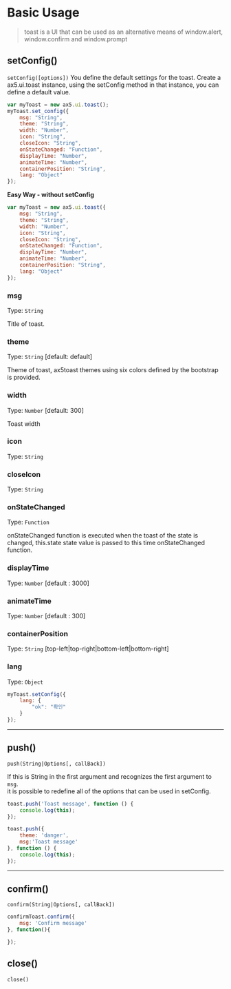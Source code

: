 # Basic Usage
> toast is a UI that can be used as an alternative means of window.alert, window.confirm and window.prompt

## setConfig()
`setConfig([options])`
You define the default settings for the toast. Create a ax5.ui.toast instance, using the setConfig method in that instance, you can define a default value.
 
```js
var myToast = new ax5.ui.toast();
myToast.set_config({
    msg: "String",
    theme: "String",
    width: "Number", 
    icon: "String",
    closeIcon: "String",
    onStateChanged: "Function",
    displayTime: "Number",
    animateTime: "Number",
    containerPosition: "String",
    lang: "Object"
});
```
**Easy Way - without setConfig**
```js
var myToast = new ax5.ui.toast({
    msg: "String",
    theme: "String",
    width: "Number", 
    icon: "String",
    closeIcon: "String",
    onStateChanged: "Function",
    displayTime: "Number",
    animateTime: "Number",
    containerPosition: "String",
    lang: "Object"
});
```

### msg

Type: `String`  

Title of toast.


### theme

Type: `String`  [default: default]

Theme of toast, ax5toast themes using six colors defined by the bootstrap is provided.


### width

Type: `Number` [default: 300]

Toast width


### icon

Type: `String`


### closeIcon

Type: `String`


### onStateChanged

Type: `Function`  

onStateChanged function is executed when the toast of the state is changed,
this.state state value is passed to this time onStateChanged function.


### displayTime

Type: `Number` [default : 3000]



### animateTime

Type: `Number` [default : 300]



### containerPosition

Type: `String` [top-left|top-right|bottom-left|bottom-right]



### lang

Type: `Object`

```js
myToast.setConfig({
    lang: {
        "ok": "확인"
    }
});
```


- - -

## push()
`push(String|Options[, callBack])`

If this is String in the first argument and recognizes the first argument to `msg`.  
it is possible to redefine all of the options that can be used in setConfig.  

```js
toast.push('Toast message', function () {
    console.log(this);
});

toast.push({
    theme: 'danger',
    msg:'Toast message'
}, function () {
    console.log(this);
});
```

- - -

## confirm()
`confirm(String|Options[, callBack])`

```js
confirmToast.confirm({
    msg: 'Confirm message'
}, function(){

});
```

## close()
`close()`